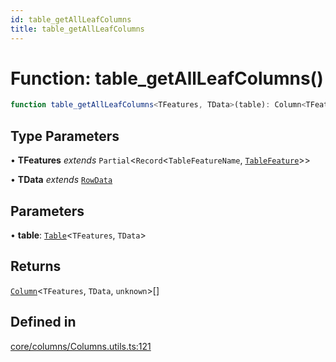 ```yaml
---
id: table_getAllLeafColumns
title: table_getAllLeafColumns
---
```


# Function: table\_getAllLeafColumns()

```ts
function table_getAllLeafColumns<TFeatures, TData>(table): Column<TFeatures, TData, unknown>[]
```

## Type Parameters

• **TFeatures** *extends* `Partial`\<`Record`\<`TableFeatureName`, [`TableFeature`](../interfaces/tablefeature.md)\>\>

• **TData** *extends* [`RowData`](../type-aliases/rowdata.md)

## Parameters

• **table**: [`Table`](../type-aliases/table.md)\<`TFeatures`, `TData`\>

## Returns

[`Column`](../type-aliases/column.md)\<`TFeatures`, `TData`, `unknown`\>[]

## Defined in

[core/columns/Columns.utils.ts:121](https://github.com/TanStack/table/blob/main/packages/table-core/src/core/columns/Columns.utils.ts#L121)
